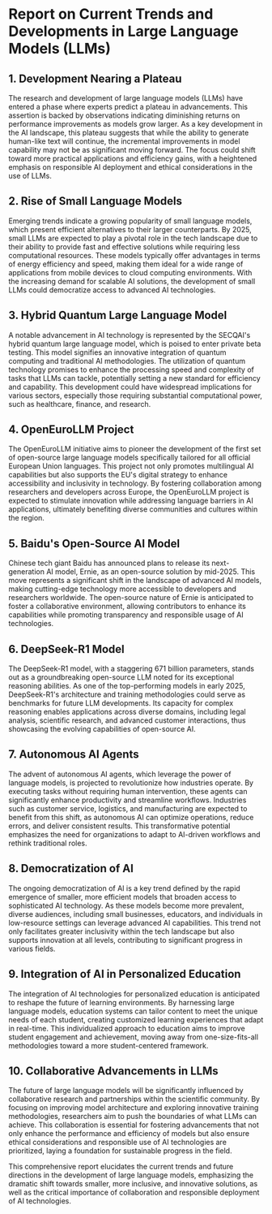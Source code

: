 # Report on Current Trends and Developments in Large Language Models (LLMs)

## 1. Development Nearing a Plateau

The research and development of large language models (LLMs) have entered a phase where experts predict a plateau in advancements. This assertion is backed by observations indicating diminishing returns on performance improvements as models grow larger. As a key development in the AI landscape, this plateau suggests that while the ability to generate human-like text will continue, the incremental improvements in model capability may not be as significant moving forward. The focus could shift toward more practical applications and efficiency gains, with a heightened emphasis on responsible AI deployment and ethical considerations in the use of LLMs.

## 2. Rise of Small Language Models

Emerging trends indicate a growing popularity of small language models, which present efficient alternatives to their larger counterparts. By 2025, small LLMs are expected to play a pivotal role in the tech landscape due to their ability to provide fast and effective solutions while requiring less computational resources. These models typically offer advantages in terms of energy efficiency and speed, making them ideal for a wide range of applications from mobile devices to cloud computing environments. With the increasing demand for scalable AI solutions, the development of small LLMs could democratize access to advanced AI technologies.

## 3. Hybrid Quantum Large Language Model

A notable advancement in AI technology is represented by the SECQAI's hybrid quantum large language model, which is poised to enter private beta testing. This model signifies an innovative integration of quantum computing and traditional AI methodologies. The utilization of quantum technology promises to enhance the processing speed and complexity of tasks that LLMs can tackle, potentially setting a new standard for efficiency and capability. This development could have widespread implications for various sectors, especially those requiring substantial computational power, such as healthcare, finance, and research.

## 4. OpenEuroLLM Project

The OpenEuroLLM initiative aims to pioneer the development of the first set of open-source large language models specifically tailored for all official European Union languages. This project not only promotes multilingual AI capabilities but also supports the EU's digital strategy to enhance accessibility and inclusivity in technology. By fostering collaboration among researchers and developers across Europe, the OpenEuroLLM project is expected to stimulate innovation while addressing language barriers in AI applications, ultimately benefiting diverse communities and cultures within the region.

## 5. Baidu's Open-Source AI Model

Chinese tech giant Baidu has announced plans to release its next-generation AI model, Ernie, as an open-source solution by mid-2025. This move represents a significant shift in the landscape of advanced AI models, making cutting-edge technology more accessible to developers and researchers worldwide. The open-source nature of Ernie is anticipated to foster a collaborative environment, allowing contributors to enhance its capabilities while promoting transparency and responsible usage of AI technologies.

## 6. DeepSeek-R1 Model

The DeepSeek-R1 model, with a staggering 671 billion parameters, stands out as a groundbreaking open-source LLM noted for its exceptional reasoning abilities. As one of the top-performing models in early 2025, DeepSeek-R1's architecture and training methodologies could serve as benchmarks for future LLM developments. Its capacity for complex reasoning enables applications across diverse domains, including legal analysis, scientific research, and advanced customer interactions, thus showcasing the evolving capabilities of open-source AI.

## 7. Autonomous AI Agents

The advent of autonomous AI agents, which leverage the power of language models, is projected to revolutionize how industries operate. By executing tasks without requiring human intervention, these agents can significantly enhance productivity and streamline workflows. Industries such as customer service, logistics, and manufacturing are expected to benefit from this shift, as autonomous AI can optimize operations, reduce errors, and deliver consistent results. This transformative potential emphasizes the need for organizations to adapt to AI-driven workflows and rethink traditional roles.

## 8. Democratization of AI

The ongoing democratization of AI is a key trend defined by the rapid emergence of smaller, more efficient models that broaden access to sophisticated AI technology. As these models become more prevalent, diverse audiences, including small businesses, educators, and individuals in low-resource settings can leverage advanced AI capabilities. This trend not only facilitates greater inclusivity within the tech landscape but also supports innovation at all levels, contributing to significant progress in various fields.

## 9. Integration of AI in Personalized Education

The integration of AI technologies for personalized education is anticipated to reshape the future of learning environments. By harnessing large language models, education systems can tailor content to meet the unique needs of each student, creating customized learning experiences that adapt in real-time. This individualized approach to education aims to improve student engagement and achievement, moving away from one-size-fits-all methodologies toward a more student-centered framework.

## 10. Collaborative Advancements in LLMs

The future of large language models will be significantly influenced by collaborative research and partnerships within the scientific community. By focusing on improving model architecture and exploring innovative training methodologies, researchers aim to push the boundaries of what LLMs can achieve. This collaboration is essential for fostering advancements that not only enhance the performance and efficiency of models but also ensure ethical considerations and responsible use of AI technologies are prioritized, laying a foundation for sustainable progress in the field.

This comprehensive report elucidates the current trends and future directions in the development of large language models, emphasizing the dramatic shift towards smaller, more inclusive, and innovative solutions, as well as the critical importance of collaboration and responsible deployment of AI technologies.

